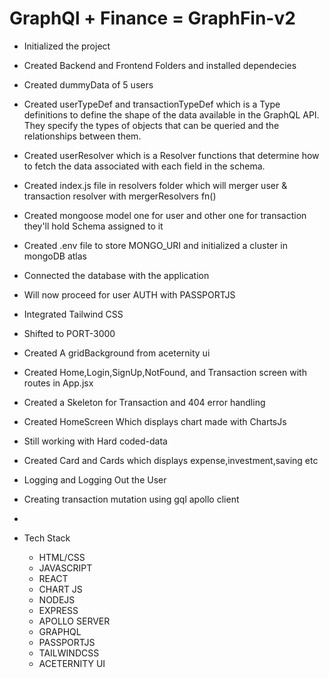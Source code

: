 # GraphQl + Finance = GraphFin-v2

- Initialized the project
- Created Backend and Frontend Folders and installed dependecies
- Created dummyData of 5 users
- Created userTypeDef and transactionTypeDef which is a Type definitions to define the shape of the data available in the GraphQL API. They specify the types of objects that can be queried and the relationships between them.
- Created userResolver which is a Resolver functions that determine how to fetch the data associated with each field in the schema.
- Created index.js file in resolvers folder which will merger user & transaction resolver with mergerResolvers fn()
- Created mongoose model one for user and other one for transaction they'll hold Schema assigned to it
- Created .env file to store MONGO_URI and initialized a cluster in mongoDB atlas
- Connected the database with the application
- Will now proceed for user AUTH with PASSPORTJS
- Integrated Tailwind CSS
- Shifted to PORT-3000
- Created A gridBackground from aceternity ui
- Created Home,Login,SignUp,NotFound, and Transaction screen with routes in App.jsx
- Created a Skeleton for Transaction and 404 error handling
- Created HomeScreen Which displays chart made with ChartsJs
- Still working with Hard coded-data
- Created Card and Cards which displays expense,investment,saving etc
- Logging and Logging Out the User
- Creating transaction mutation using gql apollo client
- 

- Tech Stack
  - HTML/CSS
  - JAVASCRIPT
  - REACT
  - CHART JS
  - NODEJS
  - EXPRESS
  - APOLLO SERVER
  - GRAPHQL
  - PASSPORTJS
  - TAILWINDCSS
  - ACETERNITY UI

